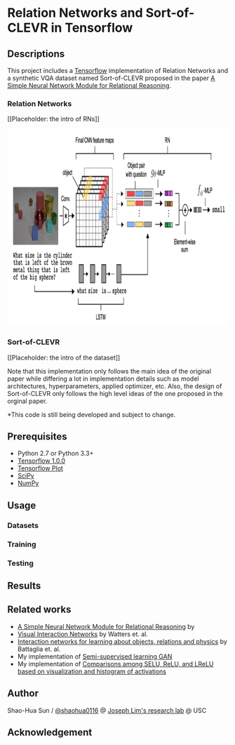# Relation Networks and Sort-of-CLEVR in Tensorflow

## Descriptions
This project includes a [Tensorflow](https://www.tensorflow.org/) implementation of Relation Networks and a synthetic VQA dataset named Sort-of-CLEVR proposed in the paper [A Simple Neural Network Module for Relational Reasoning](https://arxiv.org/abs/1706.01427).

### Relation Networks

[[Placeholder: the intro of RNs]]

<img src="figure/RN.png" height="450"/>

### Sort-of-CLEVR

[[Placeholder: the intro of the dataset]]

Note that this implementation only follows the main idea of the original paper while differing a lot in implementation details such as model architectures, hyperparameters, applied optimizer, etc. Also, the design of Sort-of-CLEVR only follows the high level ideas of the one proposed in the orginal paper.

\*This code is still being developed and subject to change.

## Prerequisites

- Python 2.7 or Python 3.3+
- [Tensorflow 1.0.0](https://github.com/tensorflow/tensorflow/tree/r1.0)
- [Tensorflow Plot](https://github.com/wookayin/tensorflow-plot)
- [SciPy](http://www.scipy.org/install.html)
- [NumPy](http://www.numpy.org/)

## Usage

### Datasets

### Training

### Testing

## Results

## Related works
* [A Simple Neural Network Module for Relational Reasoning](https://arxiv.org/abs/1706.01427) by 
* [Visual Interaction Networks](https://arxiv.org/abs/1706.01433) by Watters et. al.
* [Interaction networks for learning about objects, relations and physics](https://arxiv.org/abs/1612.00222) by Battaglia et. al.
* My implementation of [Semi-supervised learning GAN](https://github.com/gitlimlab/SSGAN-Tensorflow)
* My implementation of [Comparisons among SELU, ReLU, and LReLU based on visualization and histogram of activations](https://github.com/shaohua0116/Activation-Visualization-Histogram)

## Author

Shao-Hua Sun / [@shaohua0116](https://shaohua0116.github.io/) @ [Joseph Lim's research lab](https://github.com/gitlimlab) @ USC

## Acknowledgement
